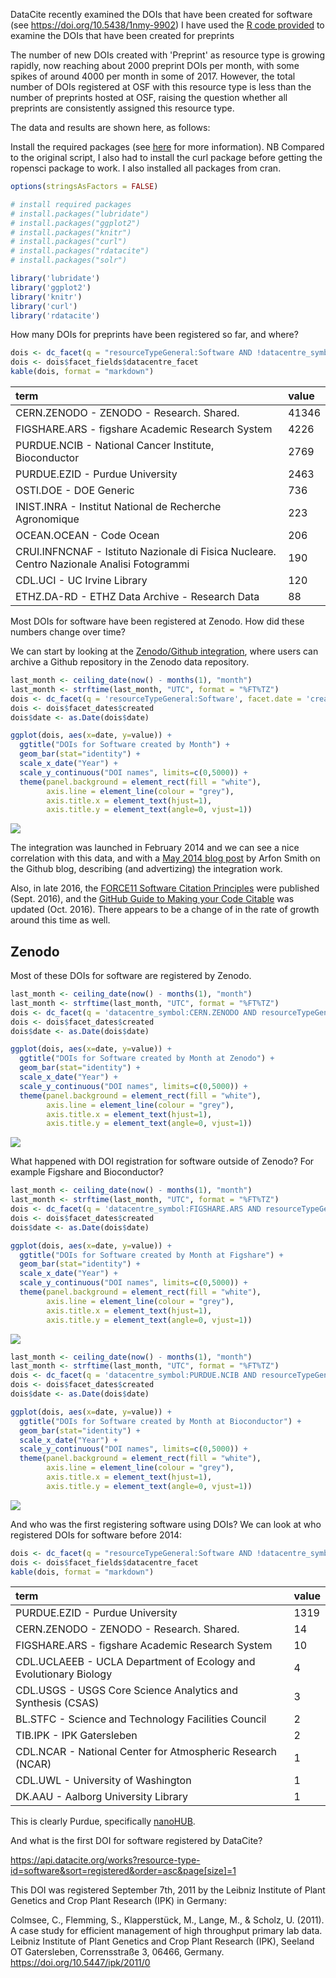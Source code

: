 DataCite recently examined the DOIs that have been created for software (see https://doi.org/10.5438/1nmy-9902)
I have used the [R code provided](https://github.com/datacite/metadata-reports/blob/master/software/index.md) to examine the DOIs that have been created for preprints

The number of new DOIs created with 'Preprint' as resource type is growing rapidly, now reaching about 2000 preprint DOIs per month, with some spikes of around 4000 per month in some of 2017. However, the total number of DOIs registered at OSF with this resource type is less than the number of preprints hosted at OSF, raising the question whether all preprints are consistently assigned this resource type. 

The data and results are shown here, as follows:



Install the required packages (see [here](https://github.com/ropensci/rdatacite) for more information).
NB Compared to the original script, I also had to install the curl package before getting the ropensci package to work. 
I also installed all packages from cran. 

```r
options(stringsAsFactors = FALSE)

# install required packages
# install.packages("lubridate")
# install.packages("ggplot2")
# install.packages("knitr")
# install.packages("curl")
# install.packages("rdatacite")
# install.packages("solr")

library('lubridate')
library('ggplot2')
library('knitr')
library('curl')
library('rdatacite')
```

How many DOIs for preprints have been registered so far, and where?


```r
dois <- dc_facet(q = "resourceTypeGeneral:Software AND !datacentre_symbol:CERN.ZENODO AND created:[2011-01-01T00:00:00Z TO 2018-03-08T23:59:59Z]",facet.field = 'datacentre_facet', facet.sort = 'count', facet.limit = 10)
dois <- dois$facet_fields$datacentre_facet
kable(dois, format = "markdown")
```



|term                                                                                       |value |
|:------------------------------------------------------------------------------------------|:-----|
|CERN.ZENODO - ZENODO - Research. Shared.                                                   |41346 |
|FIGSHARE.ARS - figshare Academic Research System                                           |4226  |
|PURDUE.NCIB - National Cancer Institute, Bioconductor                                      |2769  |
|PURDUE.EZID - Purdue University                                                            |2463  |
|OSTI.DOE - DOE Generic                                                                     |736   |
|INIST.INRA - Institut National de Recherche Agronomique                                    |223   |
|OCEAN.OCEAN - Code Ocean                                                                   |206   |
|CRUI.INFNCNAF - Istituto Nazionale di Fisica Nucleare. Centro Nazionale Analisi Fotogrammi |190   |
|CDL.UCI - UC Irvine Library                                                                |120   |
|ETHZ.DA-RD - ETHZ Data Archive - Research Data                                             |88    |

Most DOIs for software have been registered at Zenodo. How did these numbers change over time?

We can start by looking at the [Zenodo/Github integration](https://guides.github.com/activities/citable-code/), where users can archive a Github repository in the Zenodo data repository. 


```r
last_month <- ceiling_date(now() - months(1), "month")
last_month <- strftime(last_month, "UTC", format = "%FT%TZ")
dois <- dc_facet(q = 'resourceTypeGeneral:Software', facet.date = 'created', facet.date.start = "2011-01-01T00:00:00Z", facet.date.end = last_month, facet.date.gap = "+1MONTH")
dois <- dois$facet_dates$created
dois$date <- as.Date(dois$date)
```


```r
ggplot(dois, aes(x=date, y=value)) +
  ggtitle("DOIs for Software created by Month") +
  geom_bar(stat="identity") + 
  scale_x_date("Year") +
  scale_y_continuous("DOI names", limits=c(0,5000)) +
  theme(panel.background = element_rect(fill = "white"),
        axis.line = element_line(colour = "grey"),
        axis.title.x = element_text(hjust=1),
        axis.title.y = element_text(angle=0, vjust=1)) 
```

![](figure/unnamed-chunk-4-1.png)<!-- -->

The integration was launched in February 2014 and we can see a nice correlation with this data, and with a [May 2014 blog post](https://github.com/blog/1840-improving-github-for-science) by Arfon Smith on the Github blog, describing (and advertizing) the integration work.

Also, in late 2016, the [FORCE11 Software Citation Principles](https://doi.org/10.7717/peerj-cs.86) were published (Sept. 2016), and the [GitHub Guide to Making your Code Citable](https://guides.github.com/activities/citable-code/) was updated (Oct. 2016).  There appears to be a change of in the rate of growth around this time as well.


## Zenodo

Most of these DOIs for software are registered by Zenodo. 


```r
last_month <- ceiling_date(now() - months(1), "month")
last_month <- strftime(last_month, "UTC", format = "%FT%TZ")
dois <- dc_facet(q = 'datacentre_symbol:CERN.ZENODO AND resourceTypeGeneral:Software', facet.date = 'created', facet.date.start = "2011-01-01T00:00:00Z", facet.date.end = last_month, facet.date.gap = "+1MONTH")
dois <- dois$facet_dates$created
dois$date <- as.Date(dois$date)
```


```r
ggplot(dois, aes(x=date, y=value)) +
  ggtitle("DOIs for Software created by Month at Zenodo") +
  geom_bar(stat="identity") + 
  scale_x_date("Year") +
  scale_y_continuous("DOI names", limits=c(0,5000)) +
  theme(panel.background = element_rect(fill = "white"),
        axis.line = element_line(colour = "grey"),
        axis.title.x = element_text(hjust=1),
        axis.title.y = element_text(angle=0, vjust=1)) 
```

![](figure/unnamed-chunk-6-1.png)<!-- -->

What happened with DOI registration for software outside of Zenodo? For example Figshare and Bioconductor?


```r
last_month <- ceiling_date(now() - months(1), "month")
last_month <- strftime(last_month, "UTC", format = "%FT%TZ")
dois <- dc_facet(q = 'datacentre_symbol:FIGSHARE.ARS AND resourceTypeGeneral:Software', facet.date = 'created', facet.date.start = "2011-01-01T00:00:00Z", facet.date.end = last_month, facet.date.gap = "+1MONTH")
dois <- dois$facet_dates$created
dois$date <- as.Date(dois$date)
```


```r
ggplot(dois, aes(x=date, y=value)) +
  ggtitle("DOIs for Software created by Month at Figshare") +
  geom_bar(stat="identity") + 
  scale_x_date("Year") +
  scale_y_continuous("DOI names", limits=c(0,5000)) +
  theme(panel.background = element_rect(fill = "white"),
        axis.line = element_line(colour = "grey"),
        axis.title.x = element_text(hjust=1),
        axis.title.y = element_text(angle=0, vjust=1)) 
```

![](figure/unnamed-chunk-8-1.png)<!-- -->


```r
last_month <- ceiling_date(now() - months(1), "month")
last_month <- strftime(last_month, "UTC", format = "%FT%TZ")
dois <- dc_facet(q = 'datacentre_symbol:PURDUE.NCIB AND resourceTypeGeneral:Software', facet.date = 'created', facet.date.start = "2011-01-01T00:00:00Z", facet.date.end = last_month, facet.date.gap = "+1MONTH")
dois <- dois$facet_dates$created
dois$date <- as.Date(dois$date)
```


```r
ggplot(dois, aes(x=date, y=value)) +
  ggtitle("DOIs for Software created by Month at Bioconductor") +
  geom_bar(stat="identity") + 
  scale_x_date("Year") +
  scale_y_continuous("DOI names", limits=c(0,5000)) +
  theme(panel.background = element_rect(fill = "white"),
        axis.line = element_line(colour = "grey"),
        axis.title.x = element_text(hjust=1),
        axis.title.y = element_text(angle=0, vjust=1)) 
```

![](figure/unnamed-chunk-10-1.png)<!-- -->

And who was the first registering software using DOIs? We can look at who registered DOIs for software before 2014:


```r
dois <- dc_facet(q = "resourceTypeGeneral:Software AND !datacentre_symbol:CERN.ZENODO AND created:[2011-01-01T00:00:00Z TO 2013-12-31T23:59:59Z]",facet.field = 'datacentre_facet', facet.sort = 'count', facet.limit = 10)
dois <- dois$facet_fields$datacentre_facet
kable(dois, format = "markdown")
```



|term                                                              |value |
|:-----------------------------------------------------------------|:-----|
|PURDUE.EZID - Purdue University                                   |1319  |
|CERN.ZENODO - ZENODO - Research. Shared.                          |14    |
|FIGSHARE.ARS - figshare Academic Research System                  |10    |
|CDL.UCLAEEB - UCLA Department of Ecology and Evolutionary Biology |4     |
|CDL.USGS - USGS Core Science Analytics and Synthesis (CSAS)       |3     |
|BL.STFC - Science and Technology Facilities Council               |2     |
|TIB.IPK - IPK Gatersleben                                         |2     |
|CDL.NCAR - National Center for Atmospheric Research (NCAR)        |1     |
|CDL.UWL - University of Washington                                |1     |
|DK.AAU - Aalborg University Library                               |1     |


This is clearly Purdue, specifically [nanoHUB](https://nanohub.org/).

And what is the first DOI for software registered by DataCite? 

https://api.datacite.org/works?resource-type-id=software&sort=registered&order=asc&page[size]=1

This DOI was registered September 7th, 2011 by the Leibniz Institute of Plant Genetics and Crop Plant Research (IPK) in Germany: 

Colmsee, C., Flemming, S., Klapperstück, M., Lange, M., & Scholz, U. (2011). A case study for efficient management of high throughput primary lab data. Leibniz Institute of Plant Genetics and Crop Plant Research (IPK), Seeland OT Gatersleben, Corrensstraße 3, 06466, Germany. https://doi.org/10.5447/ipk/2011/0
